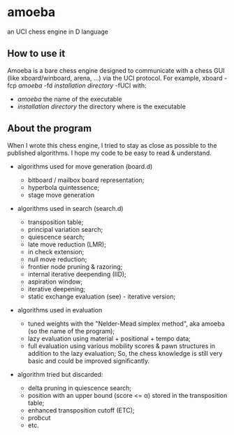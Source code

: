 # amoeba
an UCI chess engine in D language

## How to use it
Amoeba is a bare chess engine designed to communicate with a chess GUI (like xboard/winboard, arena, ...) via the UCI protocol.
For example, xboard -fcp *amoeba* -fd *installation directory* -fUCI
with:

*  *amoeba* the name of the executable
*  *installation directory* the directory where is the executable

## About the program
When I wrote this chess engine, I tried to stay as close as possible to the published algorithms. I hope my code
to be easy to read & understand.

- algorithms used for move generation (board.d)
  - bitboard / mailbox board representation; 
  - hyperbola quintessence; 
  - stage move generation

- algorithms used in search (search.d)
  - transposition table; 
  - principal variation search;
  - quiescence search;
  - late move reduction (LMR);
  - in check extension;
  - null move reduction;
  - frontier node pruning & razoring;
  - internal iterative deepending (IID);
  - aspiration window;
  - iterative deepening;
  - static exchange evaluation (see) - iterative version;

- algorithms used in evaluation
  - tuned weights with the "Nelder-Mead simplex method", aka amoeba (so the name of the program); 
  - lazy evaluation using material + positional + tempo data; 
  - full evaluation using various mobility scores & pawn structures in addition to the lazy evaluation; 
  So, the chess knowledge is still very basic and could be improved significantly.

- algorithm tried but discarded:
  - delta pruning in quiescence search; 
  - position with an upper bound (score <= α) stored in the transposition table; 
  - enhanced transposition cutoff (ETC); 
  - probcut
  - etc.










